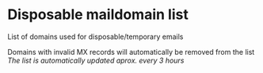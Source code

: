 # Disposable maildomain list
List of domains used for disposable/temporary emails

Domains with invalid MX records will automatically be removed from the list
*The list is automatically updated aprox. every 3 hours*